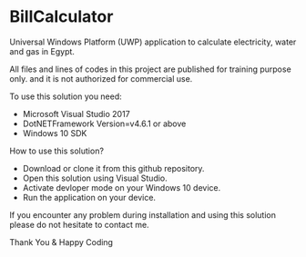 # BillCalculator
Universal Windows Platform (UWP) application to calculate electricity, water and gas in Egypt.

All files and lines of codes in this project are published for training purpose only. and it is not authorized for commercial use.

To use this solution you need:
- Microsoft Visual Studio 2017
- DotNETFramework Version=v4.6.1 or above
- Windows 10 SDK

How to use this solution?
- Download or clone it from this github repository.
- Open this solution using Visual Studio.
- Activate devloper mode on your Windows 10 device.
- Run the application on your device.

If you encounter any problem during installation and using this solution please do not hesitate to contact me.

Thank You & Happy Coding

